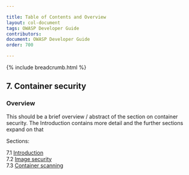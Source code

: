 ```yaml
---

title: Table of Contents and Overview
layout: col-document
tags: OWASP Developer Guide
contributors:
document: OWASP Developer Guide
order: 700

---
```


{% include breadcrumb.html %}

## 7. Container security

### Overview

This should be a brief overview / abstract of the section on container security.
The Introduction contains more detail and the further sections expand on that

Sections:

7.1 [Introduction](01-container-security.md)  
7.2 [Image security](02-image-security.md)  
7.3 [Container scanning](03-container-scanning.md)
